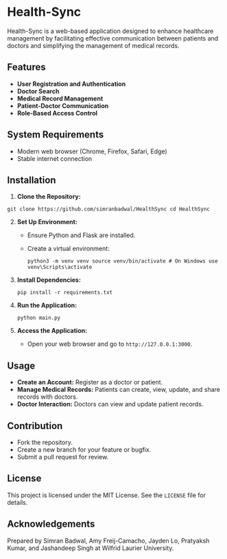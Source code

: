 # Health-Sync

Health-Sync is a web-based application designed to enhance healthcare management by facilitating effective communication between patients and doctors and simplifying the management of medical records.

## Features

- **User Registration and Authentication**
- **Doctor Search**
- **Medical Record Management**
- **Patient-Doctor Communication**
- **Role-Based Access Control**

## System Requirements

- Modern web browser (Chrome, Firefox, Safari, Edge)
- Stable internet connection

## Installation

1. **Clone the Repository:**

```
git clone https://github.com/simranbadwal/HealthSync cd HealthSync
```

2. **Set Up Environment:**

   - Ensure Python and Flask are installed.
   - Create a virtual environment:

     ```
     python3 -m venv venv source venv/bin/activate # On Windows use venv\Scripts\activate
     ```

3. **Install Dependencies:**

   ```
   pip install -r requirements.txt
   ```

4. **Run the Application:**

   ```
   python main.py
   ```

5. **Access the Application:**

   - Open your web browser and go to `http://127.0.0.1:3000`.

## Usage

- **Create an Account:** Register as a doctor or patient.
- **Manage Medical Records:** Patients can create, view, update, and share records with doctors.
- **Doctor Interaction:** Doctors can view and update patient records.

## Contribution

- Fork the repository.
- Create a new branch for your feature or bugfix.
- Submit a pull request for review.

## License

This project is licensed under the MIT License. See the `LICENSE` file for details.

## Acknowledgements

Prepared by Simran Badwal, Amy Freij-Camacho, Jayden Lo, Pratyaksh Kumar, and Jashandeep Singh at Wilfrid Laurier University.
